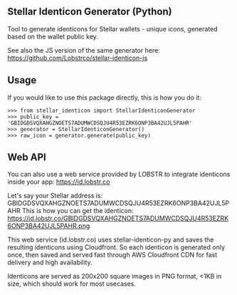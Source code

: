 ## Stellar Identicon Generator (Python)

Tool to generate identicons for Stellar wallets - unique icons, generated based on the wallet public key.

See also the JS version of the same generator here: https://github.com/Lobstrco/stellar-identicon-js


## Usage

If you would like to use this package directly, this is how you do it:

``` {.sourceCode .python}
>>> from stellar_identicon import StellarIdenticonGenerator
>>> public_key = 'GBIDGDSVQXAHGZNOETS7ADUMWCDSQJU4R53EZRK6ONP3BA42UJL5PAHR'
>>> generator = StellarIdenticonGenerator()
>>> raw_icon = generator.generate(public_key)
```



 ## Web API

You can also use a web service provided by LOBSTR to integrate identicons inside your app: https://id.lobstr.co

Let's say your Stellar address is: GBIDGDSVQXAHGZNOETS7ADUMWCDSQJU4R53EZRK6ONP3BA42UJL5PAHR
This is how you can get the identicon:
https://id.lobstr.co/GBIDGDSVQXAHGZNOETS7ADUMWCDSQJU4R53EZRK6ONP3BA42UJL5PAHR.png


This web service (id.lobstr.co) uses stellar-identicon-py and saves the resulting identicons using Cloudfront. 
So each identicon is generated only once, then saved and served fast through AWS Cloudfront CDN for fast delivery and high availability.

Identicons are served as 200x200 square images in PNG format, <1KB in size, which should work for most usecases.
